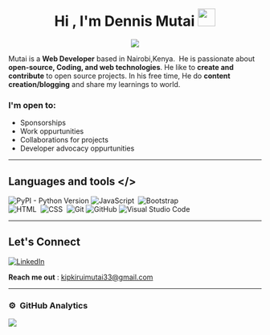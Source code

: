 <h1 align="center">Hi , I'm Dennis Mutai <img src="https://media.giphy.com/media/hvRJCLFzcasrR4ia7z/giphy.gif" width="35"></h1>
<p align="center">
  <a href="https://github.com/jaypavasiya"><img src="https://readme-typing-svg.herokuapp.com?duration=3000&lines=Fullstack-Web+Developer;Python+Programmer%20|%20UI+Designer%20;Content%20Creator%20|+Blogger&center=true&width=500&height=50"></a>
</p>


Mutai is a **Web Developer** based in Nairobi,Kenya.&nbsp;
He is passionate about **open-source, Coding, and web technologies**.
He like to **create and contribute** to open source projects. In his free time, He do **content creation/blogging** and share my learnings to world.

### I'm open to:
- Sponsorships 
- Work oppurtunities
- Collaborations for projects
- Developer advocacy oppurtunities 
---

## Languages and tools  </>
  

![PyPI - Python Version](https://img.shields.io/pypi/pyversions/Django?style=plastic)
![JavaScript](https://img.shields.io/badge/-JavaScript-05122A?style=flat&logo=javascript)&nbsp;
![Bootstrap](https://img.shields.io/badge/-Bootstrap-05122A?style=flat&logo=bootstrap&logoColor=563D7C)\
![HTML](https://img.shields.io/badge/-HTML-05122A?style=flat&logo=HTML5)&nbsp;
![CSS](https://img.shields.io/badge/-CSS-05122A?style=flat&logo=CSS3&logoColor=1572B6)&nbsp;
![Git](https://img.shields.io/badge/-Git-05122A?style=flat&logo=git)
![GitHub](https://img.shields.io/badge/-GitHub-05122A?style=flat&logo=github)
![Visual Studio Code](https://img.shields.io/badge/-Visual%20Studio%20Code-05122A?style=flat&logo=visual-studio-code&logoColor=007ACC)
</div>     


---

## Let's Connect
[![LinkedIn](https://img.shields.io/badge/LinkedIn-%230077B5.svg?logo=linkedin&logoColor=white)](https://www.linkedin.com/in/dennis-mutai-864a43204) 



**Reach me out** : kipkiruimutai33@gmail.com

---


### ⚙️ &nbsp;GitHub Analytics

![](https://github-readme-streak-stats.herokuapp.com/?user=thegeekyb0y&theme=algolia&hide_border=false) 
